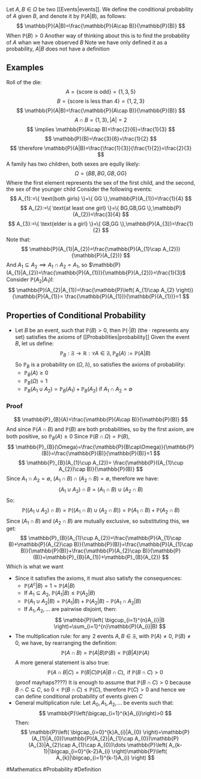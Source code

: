  Let $A,B\in\Omega$ be two [[Events|events]]. We define the conditional probability of $A$ given $B$, and denote it by $\mathbb{P}(A|B)$, as follows:
$$
\mathbb{P}(A|B)=\frac{\mathbb{P}(A\cap B)}{\mathbb{P}(B)}
$$
When $\mathbb{P}(B)>0$
Another way of thinking about this is to find the probability of $A$ whan we have observed $B$
Note we have only defined it as a probability, $A|B$ does not have a definition
## Examples
Roll of the die:
$$
A=\{ \text{score is odd} \}=\{ 1,3,5 \}
$$
$$
B=\{ \text{score is less than 4} \}=\{ 1,2,3 \}
$$
$$
\mathbb{P}(A|B)=\frac{\mathbb{P}(A\cap B)}{\mathbb{P}(B)}
$$
$$
A\cap B=\{ 1,3 \},|A|=2
$$
$$
\implies \mathbb{P}(A\cap B)=\frac{2}{6}=\frac{1}{3}
$$
$$
\mathbb{P}(B)=\frac{3}{6}=\frac{1}{2}
$$
$$
\therefore \mathbb{P}(A|B)=\frac{\frac{1}{3}}{\frac{1}{2}}=\frac{2}{3}
$$
A family has two children, both sexes are eqully likely:
$$
\Omega=\{ BB,BG,GB,GG \}
$$
Where the first element represents the sex of the first child, and the second, the sex of the younger child
Consider the following events:
$$
A_{1}:=\{ \text{both girls} \}=\{ GG \},\mathbb{P}(A_{1})=\frac{1}{4}
$$
$$
A_{2}:=\{ \text{at least one girl} \}=\{ BG,GB,GG \},\mathbb{P}(A_{2})=\frac{3}{4}
$$
$$
 A_{3}:=\{ \text{elder is a girl} \}=\{ GB,GG \},\mathbb{P}(A_{3})=\frac{1}{2}
$$
Note that:
$$
\mathbb{P}(A_{1}|A_{2})=\frac{\mathbb{P}(A_{1}\cap A_{2})}{\mathbb{P}(A_{2})}
$$
And $A_{1}\subseteq A_{2}\implies A_{1}\cap A_{2}=A_{1}$, so $\mathbb{P}(A_{1}|A_{2})=\frac{\mathbb{P}(A_{1})}{\mathbb{P}(A_{2})}=\frac{1}{3}$
Consider $\mathbb{P}(A_{2}|A_{1})$l:
$$
\mathbb{P}(A_{2}|A_{1})=\frac{\mathbb{P}\left( A_{1}\cap A_{2} \right)}{\mathbb{P}(A_{1}}= \frac{\mathbb{P}(A_{1})}{\mathbb{P}(A_{1})}=1
$$
## Properties of Conditional Probability
- Let $B$ be an event, such that $\mathbb{P}(B)>0$, then $\mathbb{P}(\cdot|B)$ (the $\cdot$ represents any set) satisfies the axioms of [[Probabilities|probability]]
    Given the event $B$, let us define:
$$
\mathbb{P}_{B}:\mathfrak{F}\to \mathbb{R}:\forall A\in \mathfrak{F},\mathbb{P}_{B}(A):=\mathbb{P}(A|B)
$$
    So $\mathbb{P}_{B}$ is a probability on $(\Omega,\mathfrak{F})$, so satisfies the axioms of probability:
    - $\mathbb{P}_{B}(A)\geq 0$
    - $\mathbb{P}_{B}(\Omega)=1$
    - $\mathbb{P}_{B}(A_{1} \cup A_{2})=\mathbb{P}_{B}(A_{1})+\mathbb{P}_{B}(A_{2})$ if $A_{1}\cap A_{2}=\emptyset$
### Proof
$$
\mathbb{P}_{B}(A)=\frac{\mathbb{P}(A\cap B)}{\mathbb{P}(B)}
$$
And since $\mathbb{P}(A\cap B)$ and $\mathbb{P}(B)$ are both probabilities, so by the first axiom, are both positive, so $\mathbb{P}_{B}(A)\geq 0$
Since $\mathbb{P}(B\cap\Omega)=\mathbb{P}(B)$,
$$
\mathbb{P}_{B}(\Omega)=\frac{\mathbb{P}(B\cap\Omega)}{\mathbb{P}(B)}=\frac{\mathbb{P}(B)}{\mathbb{P}(B)}=1
$$
$$
\mathbb{P}_{B}(A_{1}\cup A_{2})= \frac{\mathbb{P}((A_{1}\cup A_{2})\cap B)}{\mathbb{P}(B)}
$$
Since $A_{1}\cap A_{2}=\emptyset$, $(A_{1}\cap B)\cap (A_{2}\cap B)=\emptyset$, therefore we have:
$$
(A_{1}\cup A_{2})\cap B=(A_{1}\cap B)\cup (A_{2}\cap B)
$$
So:
$$
\mathbb{P}((A_{1}\cup A_{2})\cap B)=\mathbb{P}((A_{1}\cap B)\cup (A_{2}\cap B))=\mathbb{P}(A_{1}\cap B)+\mathbb{P}(A_{2}\cap B)
$$
Since $(A_{1}\cap B)$ and $(A_{2}\cap B)$ are mutually exclusive, so substituting this, we get:
$$
\mathbb{P}_{B}(A_{1}\cup A_{2})=\frac{\mathbb{P}(A_{1}\cap B)+\mathbb{P}(A_{2}\cap B)}{\mathbb{P}(B)}=\frac{\mathbb{P}(A_{1}\cap B)}{\mathbb{P}(B)}+\frac{\mathbb{P}(A_{2}\cap B)}{\mathbb{P}(B)}=\mathbb{P}_{B}(A_{1})+\mathbb{P}_{B}(A_{2})
$$
Which is what we want
- Since it satisfies the axioms, it must also satisfy the consequences:
    - $\mathbb{P}(A^{c}|B)=1=\mathbb{P}(A|B)$
    - If $A_{1}\subseteq A_{2}$, $\mathbb{P}(A_{1}|B)\leq \mathbb{P}(A_{2}|B)$
    - $\mathbb{P}(A_{1}\cup A_{2}|B)=\mathbb{P}(A_{1}|B)+\mathbb{P}(A_{2}|B)-\mathbb{P}(A_{1}\cap A_{2}|B)$
    - If $A_{1},A_{2},\dots$ are pairwise disjoint, then:
$$
\mathbb{P}\left( \bigcup_{i=1}^{n}A_{i}|B \right)=\sum_{i=1}^{n}\mathbb{P}(A_{i}|B)
$$
- The multiplication rule: for any $\hspace{0pt}2$ events $A,B\in\mathfrak{F}$, with $\mathbb{P}(A)\neq 0$, $\mathbb{P}(B)\neq 0$, we have, by rearranging the definition:
$$
\mathbb{P}(A\cap B)=\mathbb{P}(A|B)\mathbb{P}(B)=\mathbb{P}(B|A)\mathbb{P}(A)
$$
    A more general statement is also true:
$$
\mathbb{P}(A\cap B|C)=\mathbb{P}(B|C)\mathbb{P}(A|B\cap C),\text{ if }\mathbb{P}(B\cap C)>0
$$
(proof mayhaps????)
    It is enough to assume that $\mathbb{P}(B\cap C)>0$ because $B\cap C\subseteq C$, so $0<\mathbb{P}(B\cap C)\leq \mathbb{P}(C)$, therefore $\mathbb{P}(C)>0$ and hence we can define conditional probability of events given $C$
- General multiplication rule: Let $A_{0},A_{1},A_{2},\dots$ be events such that:
$$
\mathbb{P}\left(\bigcap_{i=1}^{k}A_{i}\right)>0
$$
    Then:
$$
\mathbb{P}\left( \bigcap_{i=0}^{k}A_{i}|A_{0} \right)=\mathbb{P}(A_{1}|A_{0})\mathbb{P}(A_{2}|A_{1}\cap A_{0})\mathbb{P}(A_{3}|A_{2}\cap A_{1}\cap A_{0})\dots \mathbb{P}\left( A_{k-1}|\bigcap_{i=0}^{k-2}A_{i} \right)\mathbb{P}\left( A_{k}|\bigcap_{i=1}^{k-1}A_{i} \right)
$$



#Mathematics #Probability #Definition 